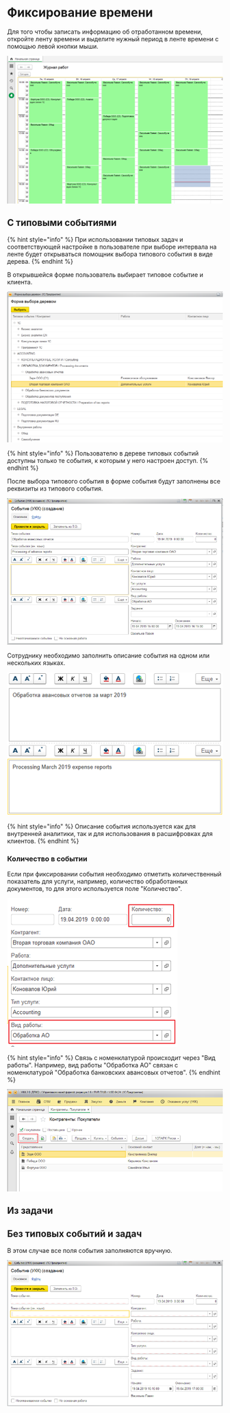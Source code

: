 # Фиксирование времени

Для того чтобы записать информацию об отработанном времени, откройте ленту времени и выделите нужный период в ленте времени с помощью левой кнопки мыши.

![](../.gitbook/assets/image%20%2841%29.png)

## C типовыми событиями

{% hint style="info" %}
При использовании типовых задач и соответствующей настройке в пользователе при выборе интервала на ленте будет открываться помощник выбора типового события в виде дерева.
{% endhint %}

В открывшейся форме пользователь выбирает типовое событие и клиента.

![](../.gitbook/assets/image%20%2835%29.png)

{% hint style="info" %}
Пользователю в дереве типовых событий доступны только те события, к которым у него настроен доступ.
{% endhint %}

После выбора типового события в форме события будут заполнены все реквизиты из типового события.

![](../.gitbook/assets/image%20%283%29.png)

Сотруднику необходимо заполнить описание события на одном или нескольких языках.

![](../.gitbook/assets/image%20%2816%29.png)

{% hint style="info" %}
Описание события используется как для внутренней аналитики, так и для использования в расшифровках для клиентов.
{% endhint %}

### Количество в событии

Если при фиксировании события необходимо отметить количественный показатель для услуги, например, количество обработанных документов, то для этого используется поле "Количество".

![](../.gitbook/assets/image%20%2838%29.png)

{% hint style="info" %}
Связь с номенклатурой происходит через "Вид работы". Например, вид работы "Обработка АО" связан с номенклатурой "Обработка банковских авансовых отчетов".
{% endhint %}

![](../.gitbook/assets/image%20%287%29.png)

## Из задачи

## Без типовых событий и задач

В этом случае все поля события заполняются вручную.

![](../.gitbook/assets/image%20%2831%29.png)



